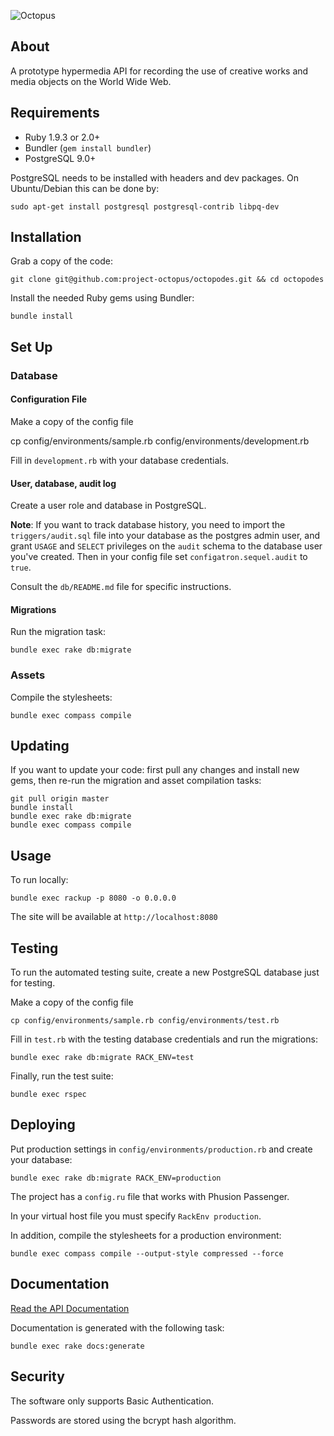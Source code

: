 ![Octopus](/public/assets/octopus.png?raw=true)

## About

A prototype hypermedia API for recording the use of creative works and media objects on the World Wide Web.

## Requirements

* Ruby 1.9.3 or 2.0+
* Bundler (`gem install bundler`)
* PostgreSQL 9.0+

PostgreSQL needs to be installed with headers and dev packages. On Ubuntu/Debian this can be done by:

    sudo apt-get install postgresql postgresql-contrib libpq-dev

## Installation

Grab a copy of the code:

    git clone git@github.com:project-octopus/octopodes.git && cd octopodes

Install the needed Ruby gems using Bundler:

    bundle install

## Set Up

### Database

#### Configuration File

Make a copy of the config file

  cp config/environments/sample.rb config/environments/development.rb

Fill in `development.rb` with your database credentials.

#### User, database, audit log

Create a user role and database in PostgreSQL.

**Note**: If you want to track database history, you need to import the `triggers/audit.sql` file into your database as the postgres admin user, and grant `USAGE` and `SELECT` privileges on the `audit` schema to the database user you've created. Then in your config file set `configatron.sequel.audit` to `true`.

Consult the `db/README.md` file for specific instructions.

#### Migrations

Run the migration task:

    bundle exec rake db:migrate

### Assets

Compile the stylesheets:

    bundle exec compass compile

## Updating

If you want to update your code: first pull any changes and install new gems, then re-run the migration and asset compilation tasks:

    git pull origin master
    bundle install
    bundle exec rake db:migrate
    bundle exec compass compile

## Usage

To run locally:

    bundle exec rackup -p 8080 -o 0.0.0.0

The site will be available at `http://localhost:8080`

## Testing

To run the automated testing suite, create a new PostgreSQL database just for testing.

Make a copy of the config file

    cp config/environments/sample.rb config/environments/test.rb

Fill in `test.rb` with the testing database credentials and run the migrations:

    bundle exec rake db:migrate RACK_ENV=test

Finally, run the test suite:

    bundle exec rspec

## Deploying

Put production settings in `config/environments/production.rb` and create your database:

    bundle exec rake db:migrate RACK_ENV=production

The project has a `config.ru` file that works with Phusion Passenger.

In your virtual host file you must specify `RackEnv production`.

In addition, compile the stylesheets for a production environment:

    bundle exec compass compile --output-style compressed --force

## Documentation

[Read the API Documentation](http://project-octopus.org/docs/api/index.html)

Documentation is generated with the following task:

    bundle exec rake docs:generate

## Security

The software only supports Basic Authentication.

Passwords are stored using the bcrypt hash algorithm.
